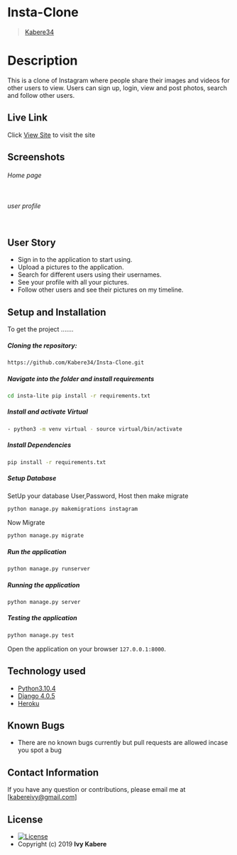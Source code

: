 # Insta-Clone

>[Kabere34](https://github.com/Kabere34)

# Description
This is a clone of  Instagram where people share their  images and videos for other users to view.
Users can sign up, login, view and post photos, search and follow other users.
##  Live Link
 Click [View Site](https://insta-glam.herokuapp.com/)  to visit the site

## Screenshots
###### Home page

<img src="">

 ###### user profile
 <img src="">



## User Story

* Sign in to the application to start using.
* Upload a pictures to the application.
* Search for different users using their usernames.
* See your profile with all your pictures.
* Follow other users and see their pictures on my timeline.



## Setup and Installation
To get the project .......

##### Cloning the repository:
 ```bash
 https://github.com/Kabere34/Insta-Clone.git
```
##### Navigate into the folder and install requirements
 ```bash
cd insta-lite pip install -r requirements.txt
```
##### Install and activate Virtual
 ```bash
- python3 -m venv virtual - source virtual/bin/activate
```
##### Install Dependencies
 ```bash
 pip install -r requirements.txt
```
 ##### Setup Database
  SetUp your database User,Password, Host then make migrate
 ```bash
python manage.py makemigrations instagram
 ```
 Now Migrate
 ```bash
 python manage.py migrate
```
##### Run the application
 ```bash
 python manage.py runserver
```
##### Running the application
 ```bash
 python manage.py server
```
##### Testing the application
 ```bash
 python manage.py test
```
Open the application on your browser `127.0.0.1:8000`.


## Technology used

* [Python3.10.4](https://www.python.org/)
* [Django 4.0.5](https://docs.djangoproject.com/en/2.2/)
* [Heroku](https://heroku.com)


## Known Bugs
* There are no known bugs currently but pull requests are allowed incase you spot a bug

## Contact Information
If you have any question or contributions, please email me at [kabereivy@gmail.com]

## License

* [![License](https://img.shields.io/packagist/l/loopline-systems/closeio-api-wrapper.svg)](https://github.com/Kabere34/Picture-Globe/blob/master/LICENSE)
* Copyright (c) 2019 **Ivy Kabere**
